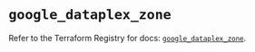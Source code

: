 # `google_dataplex_zone`

Refer to the Terraform Registry for docs: [`google_dataplex_zone`](https://registry.terraform.io/providers/hashicorp/google-beta/5.30.0/docs/resources/google_dataplex_zone).
